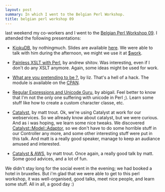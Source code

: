 ```yaml
---
layout: post
summary: In which I went to the Belgian Perl Workshop.
title: belgian perl workshop 09
---
```


last weekend my co-workers and I went to the [Belgian Perl Workshop 09](http://conferences.mongueurs.net/bpw2009/). I attended the following presentations:

 * [KiokuDB](http://conferences.mongueurs.net/bpw2009/talk/1720), by nothingmuch. Slides are available [here](http://www.iinteractive.com/kiokudb/talks/bpw2009.xul). We were able to talk with him during the afternoon, we might we use it at [$work](http://rtgi.fr).

 * [Painless XSLT with Perl](http://conferences.mongueurs.net/bpw2009/talk/1740), by andrew shitov. Was interesting, even if I don't do any XSLT anymore. Again, some ideas might be used for work.

 * [What are you pretending to be ?](http://conferences.mongueurs.net/bpw2009/talk/1792), by liz. That's a hell of a hack. The module is available on the [CPAN](http://search.cpan.org/~elizabeth/persona/).

 * [Regular Expressions and Unicode Guru](http://conferences.mongueurs.net/bpw2009/event/473), by abigail. Feel better to know that I'm not the only one suffering with unicode in Perl ;). Learn some stuff like how to create a custom character classe, etc.

 * [Catalyst](http://conferences.mongueurs.net/bpw2009/event/474), by matt trout. Ok, we're using Catalyst at work for our webservices. So we allready know about catalyst, but we were curious. And as i was hoping, we learn some nice tweaks. We discovered [Catalyst::Model::Adaptor](http://search.cpan.org/perldoc?Catalyst::Model::Adaptor), so we don't have to do some horrible stuff in our Controller any more, and some other interesting stuff were put in this talk. And matt is a really good speaker, manage to keep an audiance amused and interested.

 * [Catalyst & AWS](http://conferences.mongueurs.net/bpw2009/event/476), by matt trout. Once again, a really good talk by matt. Some good advices, and a lot of fun.

We didn't stay long for the social event in the evening; we had booked a hotel in bruxelles. But i'm glad that we were able to get to this perl workshop, it was well-organised, good talks, meet nice people, and learn some stuff. All in all, a good day :)
